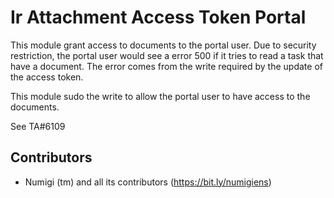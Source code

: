 Ir Attachment Access Token Portal
=================================
This module grant access to documents to the portal user.
Due to security restriction, the portal user would see a error 500 if it tries to 
read a task that have a document.
The error comes from the write required by the update of the access token.

This module sudo the write to allow the portal user to have access to the documents.

See TA#6109


Contributors
------------
* Numigi (tm) and all its contributors (https://bit.ly/numigiens)
